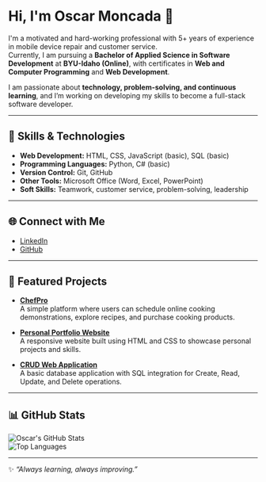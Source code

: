 # Hi, I'm Oscar Moncada 👋

I'm a motivated and hard-working professional with 5+ years of experience in mobile device repair and customer service.  
Currently, I am pursuing a **Bachelor of Applied Science in Software Development** at **BYU-Idaho (Online)**, with certificates in **Web and Computer Programming** and **Web Development**.  

I am passionate about **technology, problem-solving, and continuous learning**, and I’m working on developing my skills to become a full-stack software developer.

---

## 🔧 Skills & Technologies
- **Web Development:** HTML, CSS, JavaScript (basic), SQL (basic)  
- **Programming Languages:** Python, C# (basic)  
- **Version Control:** Git, GitHub  
- **Other Tools:** Microsoft Office (Word, Excel, PowerPoint)  
- **Soft Skills:** Teamwork, customer service, problem-solving, leadership  

---

## 🌐 Connect with Me
- [LinkedIn](https://www.linkedin.com/in/oscar-alejandro-moncada-garcia-a59354385/)  
- [GitHub](https://github.com/OMoncada)  

---

## 📌 Featured Projects
- **[ChefPro](https://github.com/OMoncada/ChefPro)**  
  A simple platform where users can schedule online cooking demonstrations, explore recipes, and purchase cooking products.  

- **[Personal Portfolio Website](https://github.com/OMoncada/Downstream.github.io)**  
  A responsive website built using HTML and CSS to showcase personal projects and skills.  

- **[CRUD Web Application](https://github.com/OMoncada/cse-121b)**  
  A basic database application with SQL integration for Create, Read, Update, and Delete operations.  

---

## 📊 GitHub Stats
![Oscar's GitHub Stats](https://github-readme-stats.vercel.app/api?username=OMoncada&show_icons=true&theme=tokyonight)  
![Top Languages](https://github-readme-stats.vercel.app/api/top-langs/?username=OMoncada&layout=compact&theme=tokyonight)  

---

✨ *“Always learning, always improving.”*  

